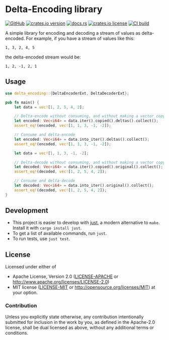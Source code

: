 # Delta-Encoding library

[![GitHub](https://img.shields.io/badge/github-nyurik/delta--encoding-8da0cb?logo=github)](https://github.com/nyurik/delta-encoding)
[![crates.io version](https://img.shields.io/crates/v/delta-encoding)](https://crates.io/crates/delta-encoding)
[![docs.rs](https://img.shields.io/docsrs/delta-encoding)](https://docs.rs/delta-encoding)
[![crates.io license](https://img.shields.io/crates/l/delta-encoding)](https://github.com/nyurik/delta-encoding/blob/main/LICENSE-APACHE)
[![CI build](https://github.com/nyurik/delta-encoding/actions/workflows/ci.yml/badge.svg)](https://github.com/nyurik/delta-encoding/actions)


A simple library for encoding and decoding a stream of values as delta-encoded.  For example, if you have a stream of values like this:

```text
1, 3, 2, 4, 5
```

the delta-encoded stream would be:

```text
1, 2, -1, 2, 1
```

## Usage

```rust
use delta_encoding::{DeltaEncoderExt, DeltaDecoderExt};

pub fn main() {
    let data = vec![1, 2, 5, 4, 2];

    // Delta-encode without consuming, and without making a vector copy
    let encoded: Vec<i64> = data.iter().copied().deltas().collect();
    assert_eq!(encoded, vec![1, 1, 3, -1, -2]);

    // Consume and delta-encode
    let encoded: Vec<i64> = data.into_iter().deltas().collect();
    assert_eq!(encoded, vec![1, 1, 3, -1, -2]);

    let data = vec![1, 1, 3, -1, -2];

    // Delta-decode without consuming, and without making a vector copy
    let decoded: Vec<i64> = data.iter().copied().original().collect();
    assert_eq!(decoded, vec![1, 2, 5, 4, 2]);

    // Consume and delta-decode
    let decoded: Vec<i64> = data.into_iter().original().collect();
    assert_eq!(decoded, vec![1, 2, 5, 4, 2]);
}
```

## Development

* This project is easier to develop with [just](https://github.com/casey/just#readme), a modern alternative to `make`.
  Install it with `cargo install just`.
* To get a list of available commands, run `just`.
* To run tests, use `just test`.

## License

Licensed under either of

* Apache License, Version 2.0 ([LICENSE-APACHE](LICENSE-APACHE) or <http://www.apache.org/licenses/LICENSE-2.0>)
* MIT license ([LICENSE-MIT](LICENSE-MIT) or <http://opensource.org/licenses/MIT>)
  at your option.

### Contribution

Unless you explicitly state otherwise, any contribution intentionally
submitted for inclusion in the work by you, as defined in the
Apache-2.0 license, shall be dual licensed as above, without any
additional terms or conditions.
